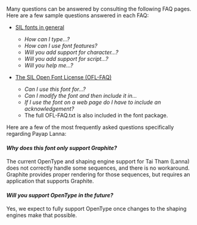 
Many questions can be answered by consulting the following FAQ pages. Here are a few sample questions answered in each FAQ:

- [SIL fonts in general](http://software.sil.org/fonts/faq)
    - *How can I type...?*
    - *How can I use font features?*
    - *Will you add support for character...?*
    - *Will you add support for script...?*
    - *Will you help me...?*

- [The SIL Open Font License (OFL-FAQ)](https://scripts.sil.org/OFL-FAQ_web)
    - *Can I use this font for...?*
    - *Can I modify the font and then include it in...*
    - *If I use the font on a web page do I have to include an acknowledgement?*
    - The full OFL-FAQ.txt is also included in the font package.

Here are a few of the most frequently asked questions specifically regarding Payap Lanna:

#### *Why does this font only support Graphite?*

The current OpenType and shaping engine support for Tai Tham (Lanna) does not correctly handle some sequences, and there is no workaround. Graphite provides proper rendering for those sequences, but requires an application that supports Graphite.

#### *Will you support OpenType in the future?*

Yes, we expect to fully support OpenType once changes to the shaping engines make that possible.
